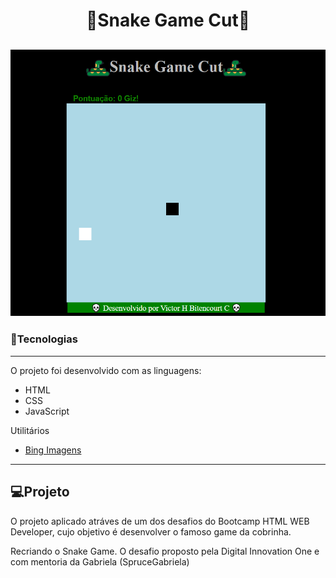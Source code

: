 # <p align="center">:snake:Snake Game Cut:snake:</p>
![Snake Game Cut](https://github.com/vhbitencourtc/DigitalInnovationOne_SnakeGameCut/blob/main/img/preview.PNG?raw=true)</p>
---
### :balloon:Tecnologias
---
O projeto foi desenvolvido com as linguagens:
- HTML
- CSS
- JavaScript

Utilitários
- [Bing Imagens](https://www.bing.com/?scope=images&nr=1&FORM=NOFORM)
---


## :computer:Projeto
O projeto aplicado atráves de um dos desafios do Bootcamp HTML WEB Developer, cujo objetivo é desenvolver o famoso game da cobrinha.

Recriando o Snake Game. O desafio proposto pela Digital Innovation One e com mentoria da Gabriela (SpruceGabriela)
